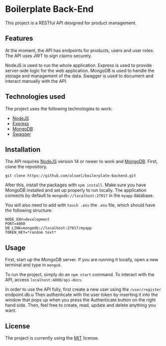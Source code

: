 # Boilerplate Back-End

This project is a RESTful API designed for product management.

## Features

At the moment, the API has endpoints for products, users and user roles. The API uses JWT to sign claims securely.

NodeJS is used to run the whole application. Express is used to provide server-side logic for the web application. MongoDB is used to handle the storage and management of the data. Swagger is used to document and interact manually with the API.

## Technologies used

The project uses the following technologies to work:

- [NodeJS](https://nodejs.org/en/)
- [Express](https://expressjs.com/)
- [MongoDB](https://www.mongodb.com/)
- [Swagger](https://swagger.io/tools/swagger-codegen/)

## Installation

The API requires [NodeJS](https://nodejs.org/en/) version 14 or newer to work and [MongoDB](https://www.mongodb.com/). First, clone the repository.

```console
git clone https://github.com/alxael/boilerplate-backend.git
```

After this, install the packages with ```npm install```. Make sure you have MongoDB installed and set up properly to run locally. The application connects by default to ```mongodb://localhost:27017``` in the ```myapp``` database.

You will also need to add with ```touch .env``` the ```.env``` file, which should have the following structure:

```dosini
NODE_ENV=development
PORT=4000
DB_LINK=mongodb://localhost:27017/myapp
TOKEN_KEY=*random text*
```

## Usage

First, start up the MongoDB server. If you are running it locally, open a new terminal and type in ```mongod```.

To run the project, simply do an ```npm start``` command. To interact with the API, access ```localhost:4000/api-docs```.

In order to use the API fully, first create a new user using the ```/user/register``` endpoint.db.u Then authenticate with the user token by inserting it into the window that pops up when you press the Authenticate button on the right hand side. Then, feel free to create, read, update and delete anything you want.

## License

The project is currently using the [MIT](https://choosealicense.com/licenses/mit/) license.
